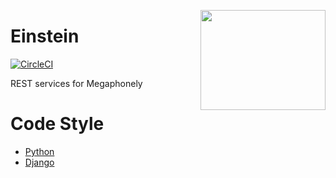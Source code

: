 <a href='https://github.com/megaphonely/einstein'><img src='https://cdn.dribbble.com/users/35310/screenshots/3073557/albert-einstein_1x.png' align='right' width='200' height='160' /></a>

# Einstein
[![CircleCI](https://circleci.com/gh/megaphonely/einstein/tree/master.svg?style=shield&circle-token=08d741d0a59a7704053acdfd6be5fdb6591784c5)](https://circleci.com/gh/megaphonely/einstein/tree/master)

REST services for Megaphonely

# Code Style
- [Python](http://docs.python-guide.org/en/latest/writing/style/)
- [Django](https://docs.djangoproject.com/en/dev/internals/contributing/writing-code/coding-style/)
